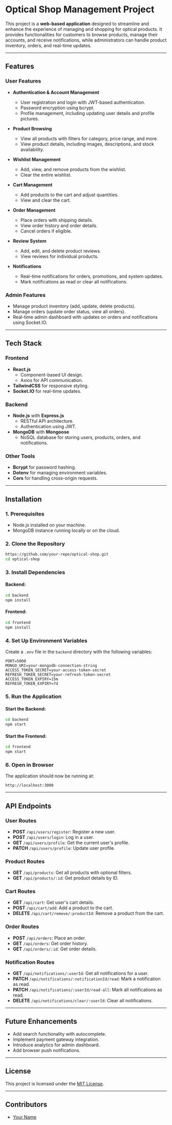 # Optical Shop Management Project

This project is a **web-based application** designed to streamline and enhance the experience of managing and shopping for optical products. It provides functionalities for customers to browse products, manage their accounts, and receive notifications, while administrators can handle product inventory, orders, and real-time updates.

---

## Features

### **User Features**
- **Authentication & Account Management**
  - User registration and login with JWT-based authentication.
  - Password encryption using bcrypt.
  - Profile management, including updating user details and profile pictures.

- **Product Browsing**
  - View all products with filters for category, price range, and more.
  - View product details, including images, descriptions, and stock availability.

- **Wishlist Management**
  - Add, view, and remove products from the wishlist.
  - Clear the entire wishlist.

- **Cart Management**
  - Add products to the cart and adjust quantities.
  - View and clear the cart.

- **Order Management**
  - Place orders with shipping details.
  - View order history and order details.
  - Cancel orders if eligible.

- **Review System**
  - Add, edit, and delete product reviews.
  - View reviews for individual products.

- **Notifications**
  - Real-time notifications for orders, promotions, and system updates.
  - Mark notifications as read or clear all notifications.

### **Admin Features**
- Manage product inventory (add, update, delete products).
- Manage orders (update order status, view all orders).
- Real-time admin dashboard with updates on orders and notifications using Socket.IO.

---

## Tech Stack

### **Frontend**
- **React.js**
  - Component-based UI design.
  - Axios for API communication.
- **TailwindCSS** for responsive styling.
- **Socket.IO** for real-time updates.

### **Backend**
- **Node.js** with **Express.js**
  - RESTful API architecture.
  - Authentication using JWT.
- **MongoDB** with **Mongoose**
  - NoSQL database for storing users, products, orders, and notifications.

### **Other Tools**
- **Bcrypt** for password hashing.
- **Dotenv** for managing environment variables.
- **Cors** for handling cross-origin requests.

---

## Installation

### **1. Prerequisites**
- Node.js installed on your machine.
- MongoDB instance running locally or on the cloud.

### **2. Clone the Repository**
```bash
https://github.com/your-repo/optical-shop.git
cd optical-shop
```

### **3. Install Dependencies**
#### Backend:
```bash
cd backend
npm install
```
#### Frontend:
```bash
cd frontend
npm install
```

### **4. Set Up Environment Variables**
Create a `.env` file in the `backend` directory with the following variables:
```env
PORT=5000
MONGO_URI=your-mongodb-connection-string
ACCESS_TOKEN_SECRET=your-access-token-secret
REFRESH_TOKEN_SECRET=your-refresh-token-secret
ACCESS_TOKEN_EXPIRY=15m
REFRESH_TOKEN_EXPIRY=7d
```

### **5. Run the Application**
#### Start the Backend:
```bash
cd backend
npm start
```
#### Start the Frontend:
```bash
cd frontend
npm start
```

### **6. Open in Browser**
The application should now be running at:
```
http://localhost:3000
```

---

## API Endpoints

### **User Routes**
- **POST** `/api/users/register`: Register a new user.
- **POST** `/api/users/login`: Log in a user.
- **GET** `/api/users/profile`: Get the current user's profile.
- **PATCH** `/api/users/profile`: Update user profile.

### **Product Routes**
- **GET** `/api/products`: Get all products with optional filters.
- **GET** `/api/products/:id`: Get product details by ID.

### **Cart Routes**
- **GET** `/api/cart`: Get user's cart details.
- **POST** `/api/cart/add`: Add a product to the cart.
- **DELETE** `/api/cart/remove/:productId`: Remove a product from the cart.

### **Order Routes**
- **POST** `/api/orders`: Place an order.
- **GET** `/api/orders`: Get order history.
- **GET** `/api/orders/:id`: Get order details.

### **Notification Routes**
- **GET** `/api/notifications/:userId`: Get all notifications for a user.
- **PATCH** `/api/notifications/:notificationId/read`: Mark a notification as read.
- **PATCH** `/api/notifications/:userId/read-all`: Mark all notifications as read.
- **DELETE** `/api/notifications/clear/:userId`: Clear all notifications.

---

## Future Enhancements
- Add search functionality with autocomplete.
- Implement payment gateway integration.
- Introduce analytics for admin dashboard.
- Add browser push notifications.

---

## License
This project is licensed under the [MIT License](LICENSE).

---

## Contributors
- [Your Name](https://github.com/your-profile)

